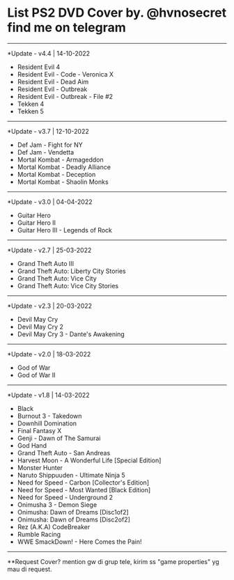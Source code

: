 # List PS2 DVD Cover by. @hvnosecret find me on telegram
---
*Update - v4.4 | 14-10-2022
- Resident Evil 4
- Resident Evil - Code - Veronica X
- Resident Evil - Dead Aim
- Resident Evil - Outbreak
- Resident Evil - Outbreak - File #2
- Tekken 4
- Tekken 5
---
*Update - v3.7 | 12-10-2022
- Def Jam - Fight for NY
- Def Jam - Vendetta
- Mortal Kombat - Armageddon
- Mortal Kombat - Deadly Alliance
- Mortal Kombat - Deception
- Mortal Kombat - Shaolin Monks
---
*Update - v3.0 | 04-04-2022
- Guitar Hero
- Guitar Hero II
- Guitar Hero III - Legends of Rock
---
*Update - v2.7 | 25-03-2022
- Grand Theft Auto III
- Grand Theft Auto: Liberty City Stories
- Grand Theft Auto: Vice City
- Grand Theft Auto: Vice City Stories
---
*Update - v2.3 | 20-03-2022
- Devil May Cry
- Devil May Cry 2
- Devil May Cry 3 - Dante's Awakening
---
*Update - v2.0 | 18-03-2022
- God of War
- God of War II
---
*Update - v1.8 | 14-03-2022
- Black
- Burnout 3 - Takedown
- Downhill Domination
- Final Fantasy X
- Genji - Dawn of The Samurai
- God Hand
- Grand Theft Auto - San Andreas
- Harvest Moon - A Wonderful Life [Special Edition]
- Monster Hunter
- Naruto Shippuuden - Ultimate Ninja 5
- Need for Speed - Carbon [Collector's Edition]
- Need for Speed - Most Wanted [Black Edition]
- Need for Speed - Underground 2
- Onimusha 3 - Demon Siege
- Onimusha: Dawn of Dreams [Disc1of2]
- Onimusha: Dawn of Dreams [Disc2of2]
- Rez (A.K.A) CodeBreaker
- Rumble Racing
- WWE SmackDown! - Here Comes the Pain!
---
**Request Cover? mention gw di grup tele, kirim ss "game properties" yg mau di request.
